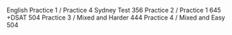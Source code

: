 English
Practice 1 / Practice 4 Sydney Test					356
Practice 2 / Practice 1 645 +DSAT					504
Practice 3 / Mixed and Harder						444
Practice 4 / Mixed and Easy							504